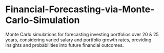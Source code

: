 # Financial-Forecasting-via-Monte-Carlo-Simulation
Monte Carlo simulations for forecasting investing portfolios over 20 &amp; 25 years, considering varied salary and portfolio growth rates, providing insights and probabilities into future financial outcomes.
